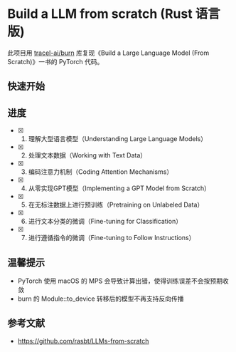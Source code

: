 # Build a LLM from scratch (Rust 语言版)

此项目用 [tracel-ai/burn](https://github.com/tracel-ai/burn) 库复现《Build a Large Language Model (From Scratch)》一书的
PyTorch 代码。

## 快速开始

## 进度
- [x] 01. 理解大型语言模型（Understanding Large Language Models）
- [x] 02. 处理文本数据（Working with Text Data）​
- [x] 03. 编码注意力机制（Coding Attention Mechanisms）​
- [x] 04. 从零实现GPT模型（Implementing a GPT Model from Scratch）​
- [x] 05. 在无标注数据上进行预训练（Pretraining on Unlabeled Data）​​
- [x] 06. 进行文本分类的微调（Fine-tuning for Classification）​
- [x] 07. 进行遵循指令的微调（Fine-tuning to Follow Instructions）​

## 温馨提示
- PyTorch 使用 macOS 的 MPS 会导致计算出错，使得训练误差不会按预期收敛
- burn 的 Module::to_device 转移后的模型不再支持反向传播

## 参考文献
- https://github.com/rasbt/LLMs-from-scratch
